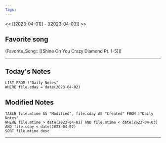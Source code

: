 ```yaml
---
Tags:
---
```

<< [[2023-04-01]] - [[2023-04-03]] >>
## Favorite song
(Favorite_Song:: [[Shine On You Crazy Diamond Pt. 1-5]])

___
## Today's Notes
```dataview
LIST FROM !"Daily Notes"
WHERE file.cday = date(2023-04-02)
```
## Modified Notes
```dataview
TABLE file.mtime AS "Modified", file.cday AS "Created" FROM !"Daily Notes" 
WHERE file.mtime > date(2023-04-02) AND file.mtime < date(2023-04-03) AND file.cday < date(2023-04-02)
SORT file.mtime desc
```
___
